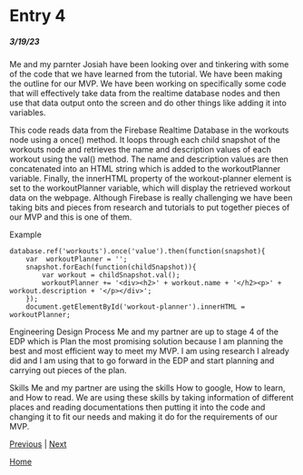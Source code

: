 # Entry 4
##### 3/19/23

Me and my parnter Josiah have been looking over and tinkering  with some of the  code that we have learned from the tutorial. We  have been  making the outline for our MVP.  We have been working on specifically some code that will effectively take data from the realtime database nodes and then use that data output onto  the screen and do other things like adding it into variables.



This code reads data from the Firebase Realtime Database in the workouts node using a once() method. It  loops through each child snapshot of the workouts node and retrieves the name and description values of each workout using the val() method. The name and description values are then concatenated into an HTML string which is added to the workoutPlanner variable. Finally, the innerHTML property of the workout-planner element is set to the workoutPlanner variable, which will display the retrieved workout data on the webpage. Although Firebase is really challenging we have been taking bits and pieces from research and tutorials to put together pieces of our MVP and this is one of them.


Example
```
database.ref('workouts').once('value').then(function(snapshot){
    var  workoutPlanner = '';
    snapshot.forEach(function(childSnapshot)){
        var workout = childSnapshot.val();
        workoutPlanner += '<div><h2>' + workout.name + '</h2><p>' + workout.description + '</p></div>';
    });
    document.getElementById('workout-planner').innerHTML = workoutPlanner;
```



Engineering Design Process
    Me and my partner are up to stage 4 of the EDP which is Plan the most promising solution because I am planning the best and most efficient way to meet my MVP. I am using research I already did and I am using that to go forward in the EDP and start planning and carrying out pieces of the plan.


Skills
    Me and my partner are using the skills How to google, How to learn, and How to read. We are  using these skills by taking information of different places and reading documentations then putting it into the code and changing it to fit our needs and making it do for the requirements of our MVP.


[Previous](entry03.md) | [Next](entry05.md)

[Home](../README.md)
